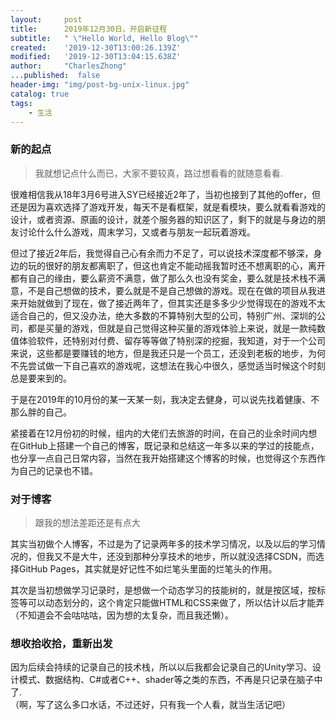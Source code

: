 ```yaml
---
layout:     post
title:      2019年12月30日，开启新征程
subtitle:   " \"Hello World, Hello Blog\""
created:    '2019-12-30T13:00:26.139Z'
modified:   '2019-12-30T13:04:15.638Z'
author:     "CharlesZhong"
...published:  false
header-img: "img/post-bg-unix-linux.jpg"
catalog: true
tags:
    - 生活
---
```



### 新的起点
   > 我就想记点什么而已，大家不要较真，路过想看看的就随意看看.  

<!--
   2018年3月7号，我自己也不清楚自己是怀着怎样的感觉，就进入了游戏开发的行列，最后摸爬滚打了一年多，还在处于一个不停的换UI，不停的写功能、处理逻辑的小小前端.
   
   记得当时就校招面试了三个公司，一个是深圳的专利工程师，再一个是学校本地的游戏公司，但因为笔试不行就没过了，另一个就是我现在的游戏公司，当时就专利工程师的面试都很差了，因为第一个面试不太知道怎么回答，既问了一些成绩方面的东西，也问了一些专业问题，但因为它缺乏计算机领域的职员，所以也给了我offer，对于现在的我处在的游戏公司，因为有了前一份的专利工程师的面试经历，同样的问题我给了另一种回答，所以我觉得面试的过程及其的顺畅，面试完后也很满意，紧接着技术面试（就是现在公司内的我正处在的项目组的客户端老大），虽然说有一些问题我没回答上来，但总体来说也是很满意的，最后下来也给了我offer，面对两份工作的选择（当时舍友就说专利工程师会很闲，会有很多的时间，是个很好的选择，而游戏开发就经常加班，会很累），我还是选择了游戏行业，我差不多是大学期间开始接触了更多的游戏，了解了这个第九艺术的行业，我算是一个“颜控”的人，会被很多游戏的画面吸引，会被很多游戏的设计吸引，想着“我以后就是要做这样的游戏”，所以在前面第一个公司打电话来跟我细谈工作的东西时，我就拒绝了offer，人事也问了我是不是有其他的offer，我说了去游戏行业后，她说这个会很累的，经常加班，我说没事，我想去。-->

   很难相信我从18年3月6号进入SY已经接近2年了，当初也接到了其他的offer，但还是因为喜欢选择了游戏开发，每天不是看框架，就是看模块，要么就看看游戏的设计，或者资源、原画的设计，就差个服务器的知识区了，剩下的就是与身边的朋友讨论什么什么游戏，周末学习，又或者与朋友一起玩着游戏。
   
   但过了接近2年后，我觉得自己心有余而力不足了，可以说技术深度都不够深，身边的玩的很好的朋友都离职了，但这也肯定不能动摇我暂时还不想离职的心，离开都有自己的缘由，要么薪资不满意，做了那么久也没有奖金，要么就是技术栈不满意，不是自己想做的技术，要么就是不是自己想做的游戏。现在在做的项目从我进来开始就做到了现在，做了接近两年了，但其实还是多多少少觉得现在的游戏不太适合自己的，但又没办法，绝大多数的不算特别大型的公司，特别广州、深圳的公司，都是买量的游戏，但就是自己觉得这种买量的游戏体验上来说，就是一款纯数值体验软件，还特别对付费、留存等等做了特别深的挖掘，我知道，对于一个公司来说，这些都是要赚钱的地方，但是我还只是一个员工，还没到老板的地步，为何不先尝试做一下自己喜欢的游戏呢，这想法在我心中很久，感觉适当时候这个时刻总是要来到的。

   于是在2019年的10月份的某一天某一刻，我决定去健身，可以说先找着健康、不那么胖的自己。

   紧接着在12月份初的时候，组内的大佬们去旅游的时间，在自己的业余时间内想在GitHub上搭建一个自己的博客，既记录和总结这一年多以来的学过的技能点，也分享一点自己日常内容，当然在我开始搭建这个博客的时候，也觉得这个东西作为自己的记录也不错。

### 对于博客
   > 跟我的想法差距还是有点大

   其实当初做个人博客，不过是为了记录两年多的技术学习情况，以及以后的学习情况的，但我又不是大牛，还没到那种分享技术的地步，所以就没选择CSDN，而选择GitHub Pages，其实就是好记性不如烂笔头里面的烂笔头的作用。

   其次是当初想做学习记录时，是想做一个动态学习的技能树的，就是按区域，按标签等可以动态划分的，这个肯定只能做HTML和CSS来做了，所以估计以后才能弄（不知道会不会咕咕咕，因为想的太复杂，而且我还懒）。

### 想收拾收拾，重新出发
   
   因为后续会持续的记录自己的技术栈，所以以后我都会记录自己的Unity学习、设计模式、数据结构、C#或者C++、shader等之类的东西，不再是只记录在脑子中了.  
   （啊，写了这么多口水话，不过还好，只有我一个人看，就当生活记吧）
